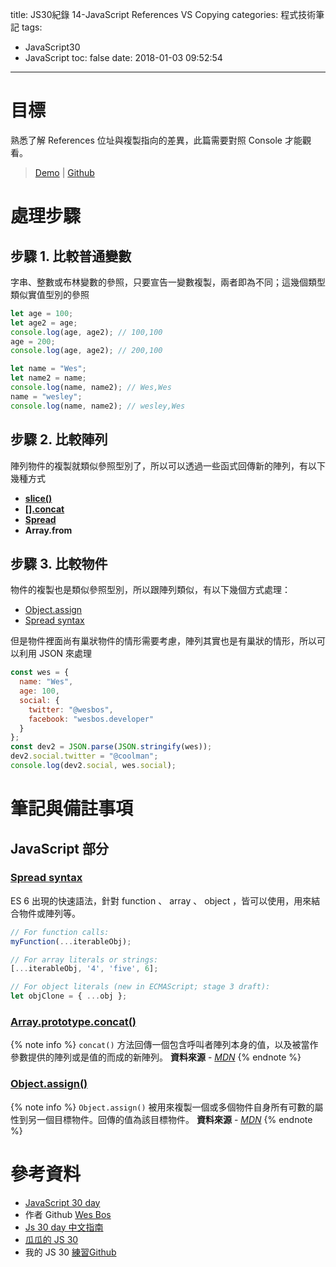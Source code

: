 title: JS30紀錄 14-JavaScript References VS Copying
categories: 程式技術筆記
tags:
  - JavaScript30
  - JavaScript
toc: false
date: 2018-01-03 09:52:54
---

# 目標

熟悉了解 References 位址與複製指向的差異，此篇需要對照 Console 才能觀看。
<!-- more -->
> [Demo](https://shunnien.github.io/JavaScript30day/day_14/) | [Github](https://github.com/shunnien/JavaScript30day)

# 處理步驟

## 步驟 1. 比較普通變數

字串、整數或布林變數的參照，只要宣告一變數複製，兩者即為不同；這幾個類型類似實值型別的參照

``` js
let age = 100;
let age2 = age;
console.log(age, age2); // 100,100
age = 200;
console.log(age, age2); // 200,100

let name = "Wes";
let name2 = name;
console.log(name, name2); // Wes,Wes
name = "wesley";
console.log(name, name2); // wesley,Wes
```

## 步驟 2. 比較陣列

陣列物件的複製就類似參照型別了，所以可以透過一些函式回傳新的陣列，有以下幾種方式

- [**slice()**](https://developer.mozilla.org/zh-TW/docs/Web/JavaScript/Reference/Global_Objects/Array/slice)
- [**[].concat**][2]
- [**Spread**][1]
- **Array.from**

## 步驟 3. 比較物件

物件的複製也是類似參照型別，所以跟陣列類似，有以下幾個方式處理：

- [Object.assign][3]
- [Spread syntax][1]

但是物件裡面尚有巢狀物件的情形需要考慮，陣列其實也是有巢狀的情形，所以可以利用 JSON 來處理

``` js
const wes = {
  name: "Wes",
  age: 100,
  social: {
    twitter: "@wesbos",
    facebook: "wesbos.developer"
  }
};
const dev2 = JSON.parse(JSON.stringify(wes));
dev2.social.twitter = "@coolman";
console.log(dev2.social, wes.social);
```

# 筆記與備註事項

## JavaScript 部分

### [Spread syntax][1]

ES 6 出現的快速語法，針對 function 、 array 、 object ，皆可以使用，用來結合物件或陣列等。

``` js
// For function calls:
myFunction(...iterableObj);

// For array literals or strings:
[...iterableObj, '4', 'five', 6];

// For object literals (new in ECMAScript; stage 3 draft):
let objClone = { ...obj };
```

### [Array.prototype.concat()][2]

{% note info %}
`concat()` 方法回傳一個包含呼叫者陣列本身的值，以及被當作參數提供的陣列或是值的而成的新陣列。
**資料來源** - [*MDN*](https://developer.mozilla.org/zh-TW/docs/Web/JavaScript/Reference/Global_Objects/Array/concat)
{% endnote %}

### [Object.assign()][3]

{% note info %}
`Object.assign()` 被用來複製一個或多個物件自身所有可數的屬性到另一個目標物件。回傳的值為該目標物件。
**資料來源** - [*MDN*](https://developer.mozilla.org/zh-TW/docs/Web/JavaScript/Reference/Global_Objects/Object/assign)
{% endnote %}


# 參考資料
- [JavaScript 30 day](https://javascript30.com/)
- 作者 Github [Wes Bos](https://github.com/wesbos)
- [Js 30 day 中文指南](https://github.com/soyaine/JavaScript30)
- [瓜瓜的 JS 30](https://github.com/guahsu/JavaScript30)
- 我的 JS 30 [練習Github](https://github.com/shunnien/JavaScript30day)

[1]: https://developer.mozilla.org/zh-TW/docs/Web/JavaScript/Reference/Operators/Spread_operator
[2]: https://developer.mozilla.org/zh-TW/docs/Web/JavaScript/Reference/Global_Objects/Array/concat
[3]: https://developer.mozilla.org/zh-TW/docs/Web/JavaScript/Reference/Global_Objects/Object/assign